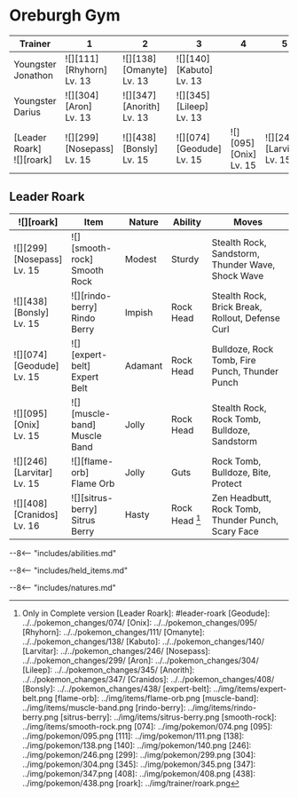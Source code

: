 # Oreburgh Gym

Trainer                      | 1                                | 2                               | 3                               | 4                            | 5                                | 6
---                          | ---                              | ---                             | ---                             | ---                          | ---                              | ---
Youngster Jonathon           | ![][111]<br>[Rhyhorn]<br>Lv. 13  | ![][138]<br>[Omanyte]<br>Lv. 13 | ![][140]<br>[Kabuto]<br>Lv. 13  | &nbsp;                       | &nbsp;                           | &nbsp;
Youngster Darius             | ![][304]<br>[Aron]<br>Lv. 13     | ![][347]<br>[Anorith]<br>Lv. 13 | ![][345]<br>[Lileep]<br>Lv. 13  | &nbsp;                       | &nbsp;                           | &nbsp;
[Leader Roark]<br>![][roark] | ![][299]<br>[Nosepass]<br>Lv. 15 | ![][438]<br>[Bonsly]<br>Lv. 15  | ![][074]<br>[Geodude]<br>Lv. 15 | ![][095]<br>[Onix]<br>Lv. 15 | ![][246]<br>[Larvitar]<br>Lv. 15 | ![][408]<br>[Cranidos]<br>Lv. 16

## Leader Roark

![][roark]                       | Item                              | Nature  | Ability        | Moves
---                              | ---                               | ---     | ---            | ---
![][299]<br>[Nosepass]<br>Lv. 15 | ![][smooth-rock]<br>Smooth Rock   | Modest  | Sturdy         | Stealth Rock, Sandstorm, Thunder Wave, Shock Wave
![][438]<br>[Bonsly]<br>Lv. 15   | ![][rindo-berry]<br>Rindo Berry   | Impish  | Rock Head      | Stealth Rock, Brick Break, Rollout, Defense Curl
![][074]<br>[Geodude]<br>Lv. 15  | ![][expert-belt]<br>Expert Belt   | Adamant | Rock Head      | Bulldoze, Rock Tomb, Fire Punch, Thunder Punch
![][095]<br>[Onix]<br>Lv. 15     | ![][muscle-band]<br>Muscle Band   | Jolly   | Rock Head      | Stealth Rock, Rock Tomb, Bulldoze, Sandstorm
![][246]<br>[Larvitar]<br>Lv. 15 | ![][flame-orb]<br>Flame Orb       | Jolly   | Guts           | Rock Tomb, Bulldoze, Bite, Protect
![][408]<br>[Cranidos]<br>Lv. 16 | ![][sitrus-berry]<br>Sitrus Berry | Hasty   | Rock Head [^1] | Zen Headbutt, Rock Tomb, Thunder Punch, Scary Face

--8<-- "includes/abilities.md"

--8<-- "includes/held_items.md"

--8<-- "includes/natures.md"

[^1]: Only in Complete version
[Leader Roark]: #leader-roark
[Geodude]: ../../pokemon_changes/074/
[Onix]: ../../pokemon_changes/095/
[Rhyhorn]: ../../pokemon_changes/111/
[Omanyte]: ../../pokemon_changes/138/
[Kabuto]: ../../pokemon_changes/140/
[Larvitar]: ../../pokemon_changes/246/
[Nosepass]: ../../pokemon_changes/299/
[Aron]: ../../pokemon_changes/304/
[Lileep]: ../../pokemon_changes/345/
[Anorith]: ../../pokemon_changes/347/
[Cranidos]: ../../pokemon_changes/408/
[Bonsly]: ../../pokemon_changes/438/
[expert-belt]: ../img/items/expert-belt.png
[flame-orb]: ../img/items/flame-orb.png
[muscle-band]: ../img/items/muscle-band.png
[rindo-berry]: ../img/items/rindo-berry.png
[sitrus-berry]: ../img/items/sitrus-berry.png
[smooth-rock]: ../img/items/smooth-rock.png
[074]: ../img/pokemon/074.png
[095]: ../img/pokemon/095.png
[111]: ../img/pokemon/111.png
[138]: ../img/pokemon/138.png
[140]: ../img/pokemon/140.png
[246]: ../img/pokemon/246.png
[299]: ../img/pokemon/299.png
[304]: ../img/pokemon/304.png
[345]: ../img/pokemon/345.png
[347]: ../img/pokemon/347.png
[408]: ../img/pokemon/408.png
[438]: ../img/pokemon/438.png
[roark]: ../img/trainer/roark.png
